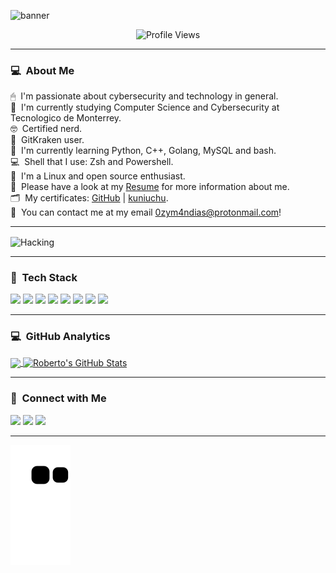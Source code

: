 ![banner](https://github.com/StuxnetPetya/Folders-Stuff/blob/main/Screen%20Shot%202021-11-23%20at%2013.25.28.png)

<p align="center"> <img src="https://komarev.com/ghpvc/?username=0zym4ndias&label=Views&color=000000&style=metal" alt="Profile Views" /> </p> 

---

### 💻 &nbsp;About Me
🖱 &nbsp;I'm passionate about cybersecurity and technology in general.\
🐏 &nbsp;I'm currently studying Computer Science and Cybersecurity at Tecnologico de Monterrey.\
🤓 &nbsp;Certified nerd.\
🐙 &nbsp;GitKraken user.\
💾 &nbsp;I'm currently learning Python, C++, Golang, MySQL and bash.\
💻 &nbsp;Shell that I use: Zsh and Powershell.\
🐧 &nbsp;I'm a Linux and open source enthusiast.\
📁 &nbsp;Please have a look at my [Resume](https://drive.google.com/file/d/1Pl5kk3pea9mb_i4qZZFa-Rfyxbk0Kr1c/view?usp=sharing) for more information about me.\
🗂 &nbsp;My certificates: [GitHub](https://drive.google.com/file/d/1gBv8aaTgSyE8DS3Whqzo1nMuUn-GKxfL/view?usp=sharing) | [kuniuchu](https://drive.google.com/file/d/1xM6ta_1x216e-PIwyFyVuF7eNYzza5Kt/view?usp=sharing).\
📩 &nbsp;You can contact me at my email 0zym4ndias@protonmail.com!

---

<img alt="Hacking" src="https://i.imgur.com/U62mbJj.gif" align="center"/>

---

### 💾 &nbsp;Tech Stack
![](https://img.shields.io/badge/OS-Linux-informational?style=flat&logo=linux&logoColor=003136&color=C0C0C0)
![](https://img.shields.io/badge/Code-Python-informational?style=flat&logo=python&logoColor=003136&color=C0C0C0)
![](https://img.shields.io/badge/Code-Golang-informational?style=flat&logo=go&logoColor=003136&color=C0C0C0)
![](https://img.shields.io/badge/Shell-Bash-informational?style=flat&logo=gnu-bash&logoColor=003136&color=C0C0C0)
![](https://img.shields.io/badge/Tools-PostgreSQL-informational?style=flat&logo=postgresql&logoColor=003136&color=C0C0C0)
![](https://img.shields.io/badge/Tools-Docker-informational?style=flat&logo=docker&logoColor=003136&color=C0C0C0)
![](https://img.shields.io/badge/Tools-Red_Hat_OpenShift-informational?style=flat&logo=red-hat-open-shift&logoColor=003136&color=C0C0C0)
![](https://img.shields.io/badge/Cloud-Digital_Ocean-informational?style=flat&logo=digitalocean&logoColor=003136&color=C0C0C0)

---

### 💻 &nbsp;GitHub Analytics
<a href="https://github.com/StuxnetPetya/StuxnetPetya">
  <img height="160em" align="center" src="https://github-readme-stats.vercel.app/api?username=StuxnetPetya&show_icons=true&title_color=003136&text_color=003136&icon_color=2bbc8a&bg_color=C0C0C0&langs_count=3&include_all_commits=true&count_private=true" />
</a>
<a href="https://github.com/StuxnetPetya/StuxnetPetya">
  <img height="160em" align="center" src="https://github-readme-stats.vercel.app/api/top-langs/?username=StuxnetPetya&layout=compact&langs_count=7&count_private=true&title_color=003136&text_color=003136&icon_color=2bbc8a&bg_color=C0C0C0" alt="Roberto's GitHub Stats" />
</a>

---

### 📌 &nbsp;Connect with Me
<div> 
 <a href="https://discord.gg/9pvuH5eSsH" target="_blank"><img height="30em" src="https://img.shields.io/badge/Discord-7289DA?style=for-the-badge&logo=discord&logoColor=003136&color=C0C0C0" target="_blank"></a> 
  <a href="https://www.linkedin.com/in/roberto-abraham-p%C3%A9rez-iga-636906219" target="_blank"><img height="30em" src="https://img.shields.io/badge/-LinkedIn-%230077B5?style=for-the-badge&logo=linkedin&logoColor=003136&color=C0C0C0" target="_blank"></a> 
<a href="mailto:StuxnetPetya@protonmail.com"><img height="30em" src="https://img.shields.io/badge/-StuxnetPetya@protonmail.com-D14836?style=flat&logo=Protonmail&logoColor=003136&color=C0C0C0"/></a>
  
 ---
 
![Snake animation](https://github.com/rafaballerini/rafaballerini/blob/output/github-contribution-grid-snake.svg)
  
</div>
